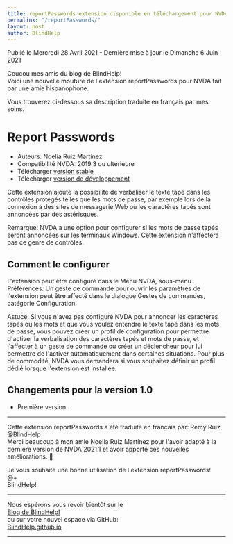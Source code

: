 ```yaml
---
title: reportPasswords extension disponible en téléchargement pour NVDA
permalink: "/reportPasswords/"
layout: post
author: BlindHelp
---
```


<footer>Publié le Mercredi 28 Avril 2021 - Dernière mise à jour le Dimanche 6 Juin 2021</footer>


Coucou mes amis du blog de BlindHelp!    
Voici une nouvelle mouture de l'extension reportPasswords  pour NVDA fait  par une amie hispanophone.    

Vous trouverez ci-dessous sa description traduite en français par mes soins.      

# Report Passwords #
* Auteurs: Noelia Ruiz Martínez
* Compatibilité NVDA: 2019.3 ou ultérieure
* Télécharger [version stable][1]
* Télécharger [version de développement][2]

Cette extension ajoute la possibilité de verbaliser le texte tapé dans les
contrôles protégés telles que les mots de passe, par exemple lors de la
connexion à des sites de messagerie Web où les caractères tapés sont
annoncées par des astérisques.

Remarque: NVDA a une option pour configurer si les mots de passe tapés
seront annoncées sur les terminaux Windows. Cette extension n'affectera pas
ce genre de contrôles.

## Comment le configurer

L'extension peut être configuré dans le Menu NVDA, sous-menu Préférences. Un
geste de commande pour ouvrir les paramètres de l'extension peut être
affecté dans le dialogue Gestes de commandes, catégorie Configuration.

Astuce: Si vous n'avez pas configuré NVDA pour annoncer les caractères tapés
ou les mots et que vous voulez entendre le texte tapé dans les mots de
passe, vous pouvez créer un profil de configuration pour permettre d'activer
la verbalisation des caractères tapés et mots de passe, et l'affecter à un
geste de commande ou créer un déclencheur pour lui permettre de l'activer
automatiquement dans certaines situations. Pour plus de commodité, NVDA vous
demandera si vous souhaitez définir un profil dédié lorsque l'extension est
installée.

## Changements pour la version 1.0 ##
* Première version.

[1]: http://addons.nvda-project.org/files/get.php?file=rp

[2]: http://addons.nvda-project.org/files/get.php?file=rp-dev

---

Cette extension reportPasswords a été traduite en français par: Rémy Ruiz @BlindHelp     
Merci beaucoup à mon amie <span lang="es">Noelia Ruiz Martínez</span> pour l'avoir adapté à la dernière version de NVDA 2021.1 et avoir apporté ces nouvelles améliorations. 🤗    

Je vous souhaite une bonne utilisation de l'extension reportPasswords!    
@+    
BlindHelp!    

---

Nous espérons vous revoir bientôt sur le      
[Blog de BlindHelp!](http://blindhelp.blogspot.fr/)                    
ou sur  votre nouvel espace via GitHub:                     
[BlindHelp.github.io](https://blindhelp.github.io)                    

---